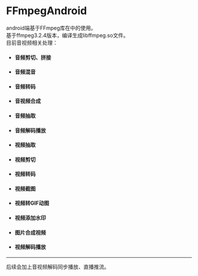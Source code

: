 # FFmpegAndroid
android端基于FFmpeg库在中的使用。<br>
基于ffmpeg3.2.4版本，编译生成libffmpeg.so文件。<br>
目前音视频相关处理：<br>

- #### 音频剪切、拼接
- #### 音频混音
- #### 音频转码
- #### 音视频合成
- #### 音频抽取
- #### 音频解码播放
- #### 视频抽取
- #### 视频剪切
- #### 视频转码
- #### 视频截图
- #### 视频转GIF动图
- #### 视频添加水印
- #### 图片合成视频
- #### 视频解码播放

***

后续会加上音视频解码同步播放、直播推流。
<br><br>

